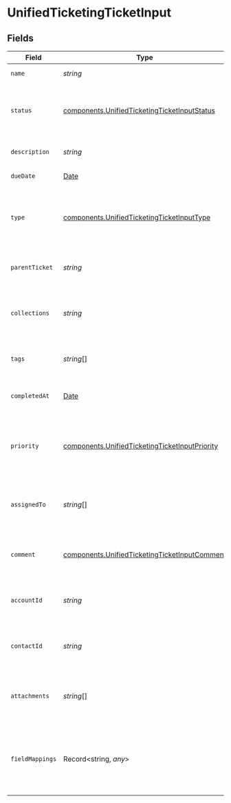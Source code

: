 # UnifiedTicketingTicketInput


## Fields

| Field                                                                                                            | Type                                                                                                             | Required                                                                                                         | Description                                                                                                      | Example                                                                                                          |
| ---------------------------------------------------------------------------------------------------------------- | ---------------------------------------------------------------------------------------------------------------- | ---------------------------------------------------------------------------------------------------------------- | ---------------------------------------------------------------------------------------------------------------- | ---------------------------------------------------------------------------------------------------------------- |
| `name`                                                                                                           | *string*                                                                                                         | :heavy_check_mark:                                                                                               | The name of the ticket                                                                                           | Customer Service Inquiry                                                                                         |
| `status`                                                                                                         | [components.UnifiedTicketingTicketInputStatus](../../models/components/unifiedticketingticketinputstatus.md)     | :heavy_minus_sign:                                                                                               | The status of the ticket. Authorized values are OPEN or CLOSED.                                                  | OPEN                                                                                                             |
| `description`                                                                                                    | *string*                                                                                                         | :heavy_check_mark:                                                                                               | The description of the ticket                                                                                    | Help customer                                                                                                    |
| `dueDate`                                                                                                        | [Date](https://developer.mozilla.org/en-US/docs/Web/JavaScript/Reference/Global_Objects/Date)                    | :heavy_minus_sign:                                                                                               | The date the ticket is due                                                                                       | 2024-10-01T12:00:00Z                                                                                             |
| `type`                                                                                                           | [components.UnifiedTicketingTicketInputType](../../models/components/unifiedticketingticketinputtype.md)         | :heavy_minus_sign:                                                                                               | The type of the ticket. Authorized values are PROBLEM, QUESTION, or TASK                                         | BUG                                                                                                              |
| `parentTicket`                                                                                                   | *string*                                                                                                         | :heavy_minus_sign:                                                                                               | The UUID of the parent ticket                                                                                    | 801f9ede-c698-4e66-a7fc-48d19eebaa4f                                                                             |
| `collections`                                                                                                    | *string*                                                                                                         | :heavy_minus_sign:                                                                                               | The collection UUIDs the ticket belongs to                                                                       | [<br/>"801f9ede-c698-4e66-a7fc-48d19eebaa4f"<br/>]                                                               |
| `tags`                                                                                                           | *string*[]                                                                                                       | :heavy_minus_sign:                                                                                               | The tags names of the ticket                                                                                     | [<br/>"my_tag",<br/>"urgent_tag"<br/>]                                                                           |
| `completedAt`                                                                                                    | [Date](https://developer.mozilla.org/en-US/docs/Web/JavaScript/Reference/Global_Objects/Date)                    | :heavy_minus_sign:                                                                                               | The date the ticket has been completed                                                                           | 2024-10-01T12:00:00Z                                                                                             |
| `priority`                                                                                                       | [components.UnifiedTicketingTicketInputPriority](../../models/components/unifiedticketingticketinputpriority.md) | :heavy_minus_sign:                                                                                               | The priority of the ticket. Authorized values are HIGH, MEDIUM or LOW.                                           | HIGH                                                                                                             |
| `assignedTo`                                                                                                     | *string*[]                                                                                                       | :heavy_minus_sign:                                                                                               | The users UUIDs the ticket is assigned to                                                                        | [<br/>"801f9ede-c698-4e66-a7fc-48d19eebaa4f"<br/>]                                                               |
| `comment`                                                                                                        | [components.UnifiedTicketingTicketInputComment](../../models/components/unifiedticketingticketinputcomment.md)   | :heavy_minus_sign:                                                                                               | The comment of the ticket                                                                                        | {<br/>"content": "Assigned the issue !"<br/>}                                                                    |
| `accountId`                                                                                                      | *string*                                                                                                         | :heavy_minus_sign:                                                                                               | The UUID of the account which the ticket belongs to                                                              | 801f9ede-c698-4e66-a7fc-48d19eebaa4f                                                                             |
| `contactId`                                                                                                      | *string*                                                                                                         | :heavy_minus_sign:                                                                                               | The UUID of the contact which the ticket belongs to                                                              | 801f9ede-c698-4e66-a7fc-48d19eebaa4f                                                                             |
| `attachments`                                                                                                    | *string*[]                                                                                                       | :heavy_minus_sign:                                                                                               | The attachements UUIDs tied to the ticket                                                                        | [<br/>"801f9ede-c698-4e66-a7fc-48d19eebaa4f"<br/>]                                                               |
| `fieldMappings`                                                                                                  | Record<string, *any*>                                                                                            | :heavy_minus_sign:                                                                                               | The custom field mappings of the ticket between the remote 3rd party & Panora                                    | {<br/>"fav_dish": "broccoli",<br/>"fav_color": "red"<br/>}                                                       |